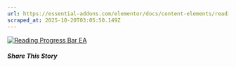 ```yaml
---
url: https://essential-addons.com/elementor/docs/content-elements/reading-progress-bar/
scraped_at: 2025-10-20T03:05:50.149Z
---
```


[![Reading Progress Bar EA](https://essential-addons.com/wp-content/uploads/2019/07/Reading-Progress-Bar.gif)](https://essential-addons.com/wp-content/uploads/2019/07/Reading-Progress-Bar.gif)

##### Share This Story